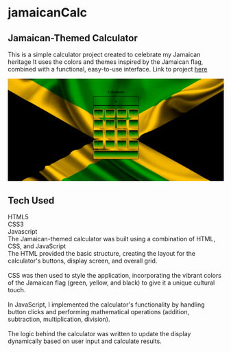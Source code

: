 # jamaicanCalc

## Jamaican-Themed Calculator
This is a simple calculator project created to celebrate my Jamaican heritage
It uses the colors and themes inspired by the Jamaican flag, combined with a functional, easy-to-use interface.
Link to project <a href="https://dougiethedevjamaicancalc.netlify.app/">here</a>

![Alt text](project2.png)


## Tech Used
HTML5<br>
CSS3<br>
Javascript<br>
The Jamaican-themed calculator was built using a combination of HTML, CSS, and JavaScript<br>
The HTML provided the basic structure, creating the layout for the calculator's buttons, display screen, and overall grid. <br><br>
CSS was then used to style the application, incorporating the vibrant colors of the Jamaican flag (green, yellow, and black) to give it a unique cultural touch.<br><br>
In JavaScript, I implemented the calculator's functionality by handling button clicks and performing mathematical operations (addition, subtraction, multiplication, division). <br><br>
The logic behind the calculator was written to update the display dynamically based on user input and calculate results.<br><br>
